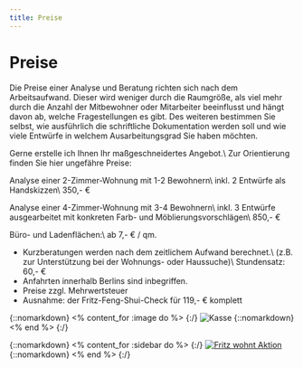 ```yaml
---
title: Preise
---
```


# Preise

Die Preise einer Analyse und Beratung richten sich nach dem Arbeitsaufwand. Dieser wird weniger durch die Raumgröße, als viel mehr durch die Anzahl der Mitbewohner oder Mitarbeiter beeinflusst und hängt davon ab, welche Fragestellungen es gibt. Des weiteren bestimmen Sie selbst, wie ausführlich die schriftliche Dokumentation werden soll und wie viele Entwürfe in welchem Ausarbeitungsgrad Sie haben möchten.

Gerne erstelle ich Ihnen Ihr maßgeschneidertes Angebot.\\
Zur Orientierung finden Sie hier ungefähre Preise:

Analyse einer 2-Zimmer-Wohnung mit 1-2 Bewohnern\\
inkl. 2 Entwürfe als Handskizzen\\
350,- €

Analyse einer 4-Zimmer-Wohnung mit 3-4 Bewohnern\\
inkl. 3 Entwürfe ausgearbeitet mit konkreten Farb- und Möblierungsvorschlägen\\
850,- €

Büro- und Ladenflächen:\\
ab 7,- € / qm.

- Kurzberatungen werden nach dem zeitlichem Aufwand berechnet.\\
(z.B. zur Unterstützung bei der Wohnungs- oder Haussuche)\\
Stundensatz: 60,- €
- Anfahrten innerhalb Berlins sind inbegriffen.
- Preise zzgl. Mehrwertsteuer
- Ausnahme: der Fritz-Feng-Shui-Check für 119,- € komplett

{::nomarkdown}
<% content_for :image do %>
{:/}
![Kasse](/images/kasse.jpg)
{::nomarkdown}
<% end %>
{:/}

{::nomarkdown}
<% content_for :sidebar do %>
{:/}
<a href="/fritz-wohnt/"><img src="/images/fritz-wohnt-aktion.png" alt="Fritz wohnt Aktion"></a>
{::nomarkdown}
<% end %>
{:/}
